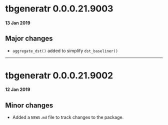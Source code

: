 # tbgeneratr 0.0.0.21.9003
#### 13 Jan 2019
## Major changes
* `aggregate_dst()` added to simplify `dst_baseliner()`

---

# tbgeneratr 0.0.0.21.9002
#### 12 Jan 2019
## Minor changes
* Added a `NEWS.md` file to track changes to the package.
